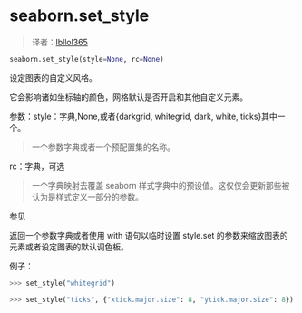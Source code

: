 # seaborn.set_style

> 译者：[lbllol365](https://github.com/lbllol365)

```python
seaborn.set_style(style=None, rc=None)
```

设定图表的自定义风格。

它会影响诸如坐标轴的颜色，网格默认是否开启和其他自定义元素。

参数：style：字典,None,或者{darkgrid, whitegrid, dark, white, ticks}其中一个。

> 一个参数字典或者一个预配置集的名称。

rc：字典，可选

> 一个字典映射去覆盖 seaborn 样式字典中的预设值。这仅仅会更新那些被认为是样式定义一部分的参数。

参见

返回一个参数字典或者使用 with 语句以临时设置 style.set 的参数来缩放图表的元素或者设定图表的默认调色板。

例子：

```python
>>> set_style("whitegrid")
```

```python
>>> set_style("ticks", {"xtick.major.size": 8, "ytick.major.size": 8})
```

